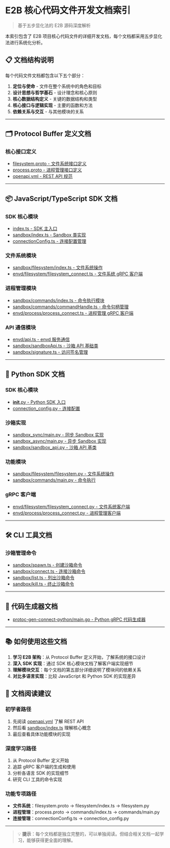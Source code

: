 # E2B 核心代码文件开发文档索引

> 基于五步显化法的 E2B 源码深度解析

本索引包含了 E2B 项目核心代码文件的详细开发文档，每个文档都采用五步显化法进行系统化分析。

## 📋 文档结构说明

每个代码文件文档都包含以下五个部分：
1. **定位与使命** - 文件在整个系统中的角色和目标
2. **设计思想与哲学基石** - 设计理念和核心原则
3. **核心数据结构定义** - 关键的数据结构和类型
4. **核心接口与逻辑实现** - 主要的函数和方法
5. **依赖关系与交互** - 与其他模块的关系

---

## 🗂️ Protocol Buffer 定义文档

### 核心接口定义
- [filesystem.proto - 文件系统接口定义](docs/e2b_filesystem_proto.md)
- [process.proto - 进程管理接口定义](docs/e2b_process_proto.md)
- [openapi.yml - REST API 规范](docs/e2b_openapi_yml.md)

---

## 📦 JavaScript/TypeScript SDK 文档

### SDK 核心模块
- [index.ts - SDK 主入口](docs/e2b_js_sdk_index.md)
- [sandbox/index.ts - Sandbox 类实现](docs/e2b_sandbox_index.md)
- [connectionConfig.ts - 连接配置管理](docs/e2b_connection_config.md)

### 文件系统模块
- [sandbox/filesystem/index.ts - 文件系统操作](docs/e2b_filesystem_index.md)
- [envd/filesystem/filesystem_connect.ts - 文件系统 gRPC 客户端](docs/e2b_filesystem_connect.md)

### 进程管理模块
- [sandbox/commands/index.ts - 命令执行模块](docs/e2b_commands_index.md)
- [sandbox/commands/commandHandle.ts - 命令句柄管理](docs/e2b_command_handle.md)
- [envd/process/process_connect.ts - 进程管理 gRPC 客户端](docs/e2b_process_connect.md)

### API 通信模块
- [envd/api.ts - envd 服务通信](docs/e2b_envd_api.md)
- [sandbox/sandboxApi.ts - 沙箱 API 基础类](docs/e2b_sandbox_api.md)
- [sandbox/signature.ts - 访问签名管理](docs/e2b_signature.md)

---

## 🐍 Python SDK 文档

### SDK 核心模块
- [__init__.py - Python SDK 入口](docs/e2b_python_init.md)
- [connection_config.py - 连接配置](docs/e2b_python_connection_config.md)

### 沙箱实现
- [sandbox_sync/main.py - 同步 Sandbox 实现](docs/e2b_sandbox_sync.md)
- [sandbox_async/main.py - 异步 Sandbox 实现](docs/e2b_sandbox_async.md)
- [sandbox/sandbox_api.py - 沙箱 API 基类](docs/e2b_python_sandbox_api.md)

### 功能模块
- [sandbox/filesystem/filesystem.py - 文件系统操作](docs/e2b_python_filesystem.md)
- [sandbox/commands/main.py - 命令执行](docs/e2b_python_commands.md)

### gRPC 客户端
- [envd/filesystem/filesystem_connect.py - 文件系统客户端](docs/e2b_python_filesystem_connect.md)
- [envd/process/process_connect.py - 进程管理客户端](docs/e2b_python_process_connect.md)

---

## 🛠️ CLI 工具文档

### 沙箱管理命令
- [sandbox/spawn.ts - 创建沙箱命令](docs/e2b_cli_spawn.md)
- [sandbox/connect.ts - 连接沙箱命令](docs/e2b_cli_connect.md)
- [sandbox/list.ts - 列出沙箱命令](docs/e2b_cli_list.md)
- [sandbox/kill.ts - 终止沙箱命令](docs/e2b_cli_kill.md)

---

## 🔧 代码生成器文档

- [protoc-gen-connect-python/main.go - Python gRPC 代码生成器](docs/e2b_protoc_gen.md)

---

## 📚 如何使用这些文档

1. **学习 E2B 架构**：从 Protocol Buffer 定义开始，了解系统的接口设计
2. **深入 SDK 实现**：通过 SDK 核心模块文档了解客户端实现细节
3. **理解模块交互**：每个文档的第五部分详细说明了模块间的依赖关系
4. **对比多语言实现**：比较 JavaScript 和 Python SDK 的实现差异

## 🎯 文档阅读建议

### 初学者路径
1. 先阅读 [openapi.yml](docs/e2b_openapi_yml.md) 了解 REST API
2. 然后看 [sandbox/index.ts](docs/e2b_sandbox_index.md) 理解核心概念
3. 最后查看具体功能模块的实现

### 深度学习路径
1. 从 Protocol Buffer 定义开始
2. 追踪 gRPC 客户端的生成和使用
3. 分析各语言 SDK 的实现细节
4. 研究 CLI 工具的命令实现

### 功能专项路径
- **文件系统**：filesystem.proto → filesystem/index.ts → filesystem.py
- **进程管理**：process.proto → commands/index.ts → commands/main.py
- **连接管理**：connectionConfig.ts → connection_config.py

---

> 💡 **提示**：每个文档都是独立完整的，可以单独阅读。但结合相关文档一起学习，能够获得更全面的理解。